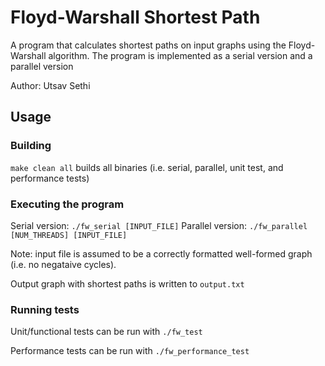 # Floyd-Warshall Shortest Path 

A program that calculates shortest paths on input graphs using the Floyd-Warshall algorithm. The program is implemented as a serial version and a parallel version

Author: Utsav Sethi

## Usage

### Building
`make clean all` builds all binaries (i.e. serial, parallel, unit test, and performance tests)

### Executing the program 

Serial version:  `./fw_serial [INPUT_FILE]`
Parallel version: `./fw_parallel [NUM_THREADS] [INPUT_FILE]`

Note: input file is assumed to be a correctly formatted well-formed graph (i.e. no negataive cycles).

Output graph with shortest paths is written to `output.txt`

### Running tests

Unit/functional tests can be run with `./fw_test`

Performance tests can be run with `./fw_performance_test`

